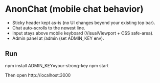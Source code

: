 # AnonChat (mobile chat behavior)
- Sticky header kept as-is (no UI changes beyond your existing top bar).
- Chat auto-scrolls to the newest line.
- Input stays above mobile keyboard (VisualViewport + CSS safe-area).
- Admin panel at /admin (set ADMIN_KEY env).

## Run
npm install
ADMIN_KEY=your-strong-key npm start

Then open http://localhost:3000
